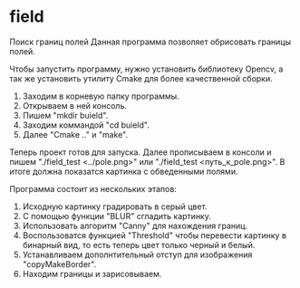 # field
Поиск границ полей
Данная программа позволяет обрисовать границы полей.

Чтобы запустить программу, нужно установить библиотеку Opencv, а так же установить утилиту Cmake для более качественной сборки.
1) Заходим в корневую папку программы.
2) Открываем в ней консоль.
3) Пишем "mkdir buield".
4) Заходим коммандой "cd buield".
5) Далее "Cmake .." и "make".


Теперь проект готов для запуска.
Далее прописываем в консоли и пишем "./field_test <../pole.png>" или "./field_test <путь_к_pole.png>".
В итоге должна показатся картинка с обведенными полями.

Программа состоит из нескольких этапов:
1) Исходную картинку градировать в серый цвет.
2) С помощью функции "BLUR" сгладить картинку.
3) Использовать алгоритм "Canny" для нахождения границ.
4) Воспользоватся функцией "Threshold" чтобы перевести картинку в бинарный вид, то есть теперь цвет только черный и белый.
5) Устанавливаем дополнтительный отступ для изображения "copyMakeBorder".
6) Находим границы и зарисовываем.
